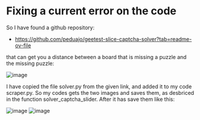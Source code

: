 # Fixing a current error on the code

So I have found a github repository:

- https://github.com/peduajo/geetest-slice-captcha-solver?tab=readme-ov-file 

that can get you a distance between a board that is missing a puzzle and the missing puzzle:

![image](https://github.com/FraneCal/UpWork-example/assets/90317417/578ddd75-ad4f-489a-88e4-9b31df9df9a6)

I have copied the file solver.py from the given link, and added it to my code scraper.py. So my codes gets the two images and saves them, as desbriced in the function solver_captcha_slider. After it has save them like this:

![image](https://github.com/FraneCal/UpWork-example/assets/90317417/df21c782-f160-4c7e-a3dc-96efac76ad02) ![image](https://github.com/FraneCal/UpWork-example/assets/90317417/c54a3374-272d-4142-a865-68397fcd5437)



